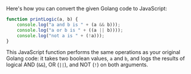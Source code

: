 Here's how you can convert the given Golang code to JavaScript:

```javascript
function printLogic(a, b) {
    console.log("a and b is " + (a && b)));
    console.log("a or b is " + ((a || b))));
    console.log("not a is " + (!a)));
}
```
This JavaScript function performs the same operations as your original Golang code: it takes two boolean values, `a` and `b`, and logs the results of logical AND (`&&`), OR (`||`), and NOT (`!`) on both arguments.
